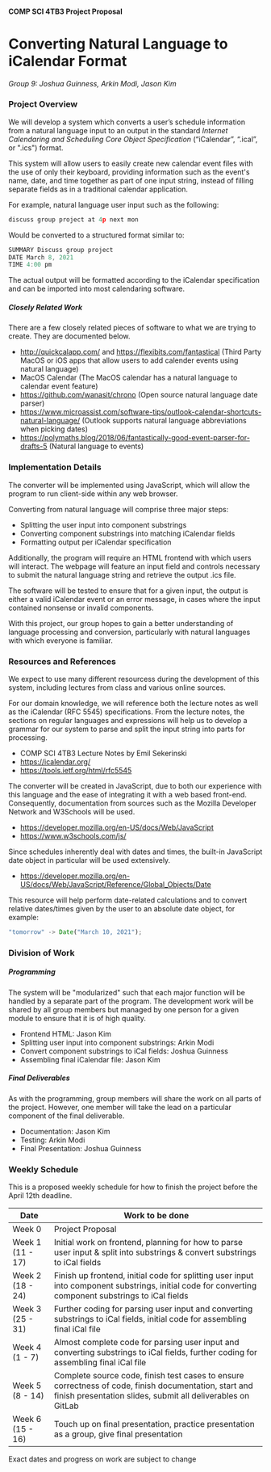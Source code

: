 #### COMP SCI 4TB3 Project Proposal
# Converting Natural Language to iCalendar Format 
_Group 9: Joshua Guinness, Arkin Modi, Jason Kim_


### Project Overview
We will develop a system which converts a user’s schedule information from a natural language input to an output in the standard *Internet Calendaring and Scheduling Core Object Specification* (“iCalendar”, “.ical”, or ".ics") format. 

This system will allow users to easily create new calendar event files with the use of only their keyboard, providing information such as the event's name, date, and time together as part of one input string, instead of filling separate fields as in a traditional calendar application. 


For example, natural language user input such as the following:
```js
discuss group project at 4p next mon
```
Would be converted to a structured format similar to:
```js
SUMMARY Discuss group project
DATE March 8, 2021
TIME 4:00 pm
```
The actual output will be formatted according to the iCalendar specification and can be imported into most calendaring software.

##### Closely Related Work
There are a few closely related pieces of software to what we are trying to create. They are documented below.

- http://quickcalapp.com/ and https://flexibits.com/fantastical (Third Party MacOS or iOS apps that allow users to add calender events using natural language)
- MacOS Calendar (The MacOS calendar has a natural language to calendar event feature)
- https://github.com/wanasit/chrono (Open source natural language date parser)
- https://www.microassist.com/software-tips/outlook-calendar-shortcuts-natural-language/ (Outlook supports natural language abbreviations when picking dates)
- https://polymaths.blog/2018/06/fantastically-good-event-parser-for-drafts-5 (Natural language to events)


### Implementation Details
The converter will be implemented using JavaScript, which will allow the program to run client-side within any web browser.

Converting from natural language will comprise three major steps:
- Splitting the user input into component substrings
- Converting component substrings into matching iCalendar fields
- Formatting output per iCalendar specification

Additionally, the program will require an HTML frontend with which users will interact. The webpage will feature an input field and controls necessary to submit the natural language string and retrieve the output .ics file.

The software will be tested to ensure that for a given input, the output is either a valid iCalendar event or an error message, in cases where the input contained nonsense or invalid components.

With this project, our group hopes to gain a better understanding of language processing and conversion, particularly with natural languages with which everyone is familiar.


### Resources and References 
We expect to use many different resourcess during the development of this system, including lectures from class and various online sources.

For our domain knowledge, we will reference both the lecture notes as well as the iCalendar (RFC 5545) specifications. From the lecture notes, the sections on regular languages and expressions will help us to develop a grammar for our system to parse and split the input string into parts for processing.
- COMP SCI 4TB3 Lecture Notes by Emil Sekerinski
- https://icalendar.org/
- https://tools.ietf.org/html/rfc5545

The converter will be created in JavaScript, due to both our experience with this language and the ease of integrating it with a web based front-end. Consequently, documentation from sources such as the Mozilla Developer Network and W3Schools will be used.
- https://developer.mozilla.org/en-US/docs/Web/JavaScript
- https://www.w3schools.com/js/

Since schedules inherently deal with dates and times, the built-in JavaScript date object in particular will be used extensively.
- https://developer.mozilla.org/en-US/docs/Web/JavaScript/Reference/Global_Objects/Date

 This resource will help perform date-related calculations and to convert relative dates/times given by the user to an absolute date object, for example:
 ```js
"tomorrow" -> Date("March 10, 2021");
```

### Division of Work

##### Programming
The system will be "modularized" such that each major function will be handled by a separate part of the program. The development work will be shared by all group members but managed by one person for a given module to ensure that it is of high quality.
- Frontend HTML: Jason Kim
- Splitting user input into component substrings: Arkin Modi
- Convert component substrings to iCal fields: Joshua Guinness
- Assembling final iCalendar file: Jason Kim

##### Final Deliverables
As with the programming, group members will share the work on all parts of the project. However, one member will take the lead on a particular component of the final deliverable.
- Documentation: Jason Kim
- Testing: Arkin Modi
- Final Presentation: Joshua Guinness

### Weekly Schedule
This is a proposed weekly schedule for how to finish the project before the April 12th deadline.

| Date | Work to be done |
| ------ | ------ |
| Week 0 | Project Proposal |
| Week 1 (11 - 17) | Initial work on frontend, planning for how to parse user input & split into substrings & convert substrings to iCal fields |
| Week 2 (18 - 24) | Finish up frontend, initial code for splitting user input into component substrings,  initial code for converting component substrings to iCal fields |
| Week 3 (25 - 31) | Further coding for parsing user input and converting substrings to iCal fields, initial code for assembling final iCal file |
| Week 4 (1 - 7) | Almost complete code for parsing user input and converting substrings to iCal fields, further coding for assembling final iCal file |
| Week 5 (8 - 14) | Complete source code, finish test cases to ensure correctness of code, finish documentation, start and finish presentation slides, submit all deliverables on GitLab |
| Week 6 (15 - 16) | Touch up on final presentation, practice presentation as a group, give final presentation|

Exact dates and progress on work are subject to change